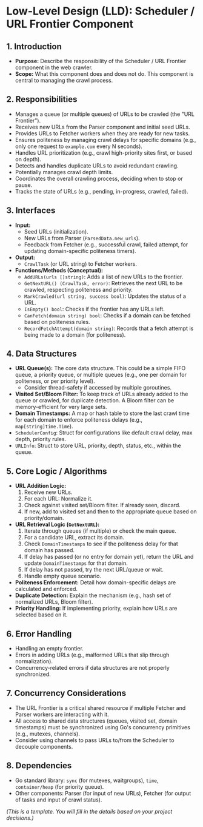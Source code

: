# Low-Level Design (LLD): Scheduler / URL Frontier Component

## 1. Introduction

*   **Purpose:** Describe the responsibility of the Scheduler / URL Frontier component in the web crawler.
*   **Scope:** What this component does and does not do. This component is central to managing the crawl process.

## 2. Responsibilities

*   Manages a queue (or multiple queues) of URLs to be crawled (the "URL Frontier").
*   Receives new URLs from the Parser component and initial seed URLs.
*   Provides URLs to Fetcher workers when they are ready for new tasks.
*   Ensures politeness by managing crawl delays for specific domains (e.g., only one request to `example.com` every N seconds).
*   Handles URL prioritization (e.g., crawl high-priority sites first, or based on depth).
*   Detects and handles duplicate URLs to avoid redundant crawling.
*   Potentially manages crawl depth limits.
*   Coordinates the overall crawling process, deciding when to stop or pause.
*   Tracks the state of URLs (e.g., pending, in-progress, crawled, failed).

## 3. Interfaces

*   **Input:**
    *   Seed URLs (initialization).
    *   New URLs from Parser (`ParsedData.new_urls`).
    *   Feedback from Fetcher (e.g., successful crawl, failed attempt, for updating domain-specific politeness timers).
*   **Output:**
    *   `CrawlTask` (or URL string) to Fetcher workers.
*   **Functions/Methods (Conceptual):**
    *   `AddURLs(urls []string)`: Adds a list of new URLs to the frontier.
    *   `GetNextURL() (CrawlTask, error)`: Retrieves the next URL to be crawled, respecting politeness and priority.
    *   `MarkCrawled(url string, success bool)`: Updates the status of a URL.
    *   `IsEmpty() bool`: Checks if the frontier has any URLs left.
    *   `CanFetch(domain string) bool`: Checks if a domain can be fetched based on politeness rules.
    *   `RecordFetchAttempt(domain string)`: Records that a fetch attempt is being made to a domain (for politeness).

## 4. Data Structures

*   **URL Queue(s):** The core data structure. This could be a simple FIFO queue, a priority queue, or multiple queues (e.g., one per domain for politeness, or per priority level).
    *   Consider thread-safety if accessed by multiple goroutines.
*   **Visited Set/Bloom Filter:** To keep track of URLs already added to the queue or crawled, for duplicate detection. A Bloom filter can be memory-efficient for very large sets.
*   **Domain Timestamps:** A map or hash table to store the last crawl time for each domain to enforce politeness delays (e.g., `map[string]time.Time`).
*   `SchedulerConfig`: Struct for configurations like default crawl delay, max depth, priority rules.
*   `URLInfo`: Struct to store URL, priority, depth, status, etc., within the queue.

## 5. Core Logic / Algorithms

*   **URL Addition Logic:**
    1.  Receive new URLs.
    2.  For each URL: Normalize it.
    3.  Check against visited set/Bloom filter. If already seen, discard.
    4.  If new, add to visited set and then to the appropriate queue based on priority/domain.
*   **URL Retrieval Logic (`GetNextURL`):**
    1.  Iterate through queues (if multiple) or check the main queue.
    2.  For a candidate URL, extract its domain.
    3.  Check `DomainTimestamps` to see if the politeness delay for that domain has passed.
    4.  If delay has passed (or no entry for domain yet), return the URL and update `DomainTimestamps` for that domain.
    5.  If delay has not passed, try the next URL/queue or wait.
    6.  Handle empty queue scenario.
*   **Politeness Enforcement:** Detail how domain-specific delays are calculated and enforced.
*   **Duplicate Detection:** Explain the mechanism (e.g., hash set of normalized URLs, Bloom filter).
*   **Priority Handling:** If implementing priority, explain how URLs are selected based on it.

## 6. Error Handling

*   Handling an empty frontier.
*   Errors in adding URLs (e.g., malformed URLs that slip through normalization).
*   Concurrency-related errors if data structures are not properly synchronized.

## 7. Concurrency Considerations

*   The URL Frontier is a critical shared resource if multiple Fetcher and Parser workers are interacting with it.
*   All access to shared data structures (queues, visited set, domain timestamps) must be synchronized using Go's concurrency primitives (e.g., mutexes, channels).
*   Consider using channels to pass URLs to/from the Scheduler to decouple components.

## 8. Dependencies

*   Go standard library: `sync` (for mutexes, waitgroups), `time`, `container/heap` (for priority queue).
*   Other components: Parser (for input of new URLs), Fetcher (for output of tasks and input of crawl status).

*(This is a template. You will fill in the details based on your project decisions.)*

